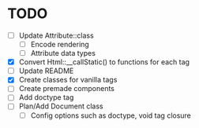 # TODO

- [ ] Update Attribute::class 
  - [ ] Encode rendering
  - [ ] Attribute data types
- [x] Convert Html::__callStatic() to functions for each tag
- [ ] Update README
- [x] Create classes for vanilla tags
- [ ] Create premade components
- [ ] Add doctype tag
- [ ] Plan/Add Document class
  - [ ] Config options such as doctype, void tag closure
